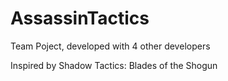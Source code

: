 # AssassinTactics

Team Poject, developed with 4 other developers

Inspired by Shadow Tactics: Blades of the Shogun
